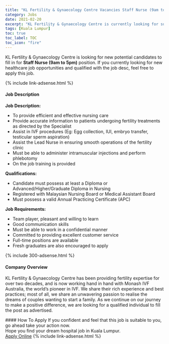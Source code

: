 ```yaml
---
title: "KL Fertility & Gynaecology Centre Vacancies Staff Nurse (9am to 5pm)" 
category: Jobs 
date: 2021-02-20 
excerpt: "KL Fertility & Gynaecology Centre is currently looking for suitable person to fill in the Staff Nurse (9am to 5pm) which positioned at Kuala Lumpur" 
tags: [Kuala Lumpur] 
toc: true 
toc_label: TOC 
toc_icon: "fire" 
--- 
```


<p>KL Fertility & Gynaecology Centre is looking for new potential candidates to fill in for <b>Staff Nurse (9am to 5pm)</b> position. If you currently looking for new healthcare job opportunities and qualified with the job desc, feel free to apply this job.
</p>{% include link-adsense.html %} 
<div><div><h4>Job Description</h4></div><div><div><span><div><p><strong>Job Description:</strong></p><ul><li>To provide efficient and effective nursing care</li><li>Provide accurate information to patients undergoing fertility treatments as directed by the Specialist</li><li>Assist in IVF procedures (Eg: Egg collection, IUI, embryo transfer, testicular sperm aspiration)</li><li>Assist the Lead Nurse in ensuring smooth operations of the fertility clinic</li><li>Must be able to administer intramuscular injections and perform phlebotomy</li><li>On the job training is provided</li></ul><p><strong>Qualifications:</strong></p><ul><li>Candidate must possess at least a Diploma or Advanced/Higher/Graduate Diploma in Nursing</li><li>Registered with Malaysian Nursing Board or&#160;Medical Assistant Board</li><li>Must possess a valid Annual Practicing Certificate (APC)</li></ul><p><strong>Job Requirements:</strong></p><ul><li>Team player, pleasant and willing to learn</li><li>Good communication skills</li><li>Must be able to work in a confidential manner</li><li>Committed to providing excellent customer service</li><li>Full-time positions are available</li><li>Fresh graduates are also encouraged to apply</li></ul></div></span></div></div></div> 
{% include 300-adsense.html %} 
<div><div><h4>Company Overview</h4></div><div><div><span><div><p>KL Fertility &amp; Gynaecology Centre has been providing fertility expertise for over two decades, and is now working hand in hand with Monash IVF Australia, the world&#8217;s pioneer in IVF.&#160;We share their rich experience and best practices; most of all, we share an unwavering passion to realise the dreams of couples wanting to start a family. As we continue on our journey to make a positive difference, we are looking for a qualified individual to fill the post as advertised.</p></div></span></div></div></div> 
#### How To Apply 
If you confident and feel that this job is suitable to you, go ahead take your action now. <br/> 
Hope you find your dream hospital job in Kuala Lumpur. <br/> 
<a href="https://www.jobstreet.com.my/en/job/staff-nurse-9am-to-5pm-4484083?jobId=jobstreet-my-job-4484083" class="btn btn--warning" target="_blank" rel="nofollow noopenner">Apply Online</a> 
{% include link-adsense.html %} 